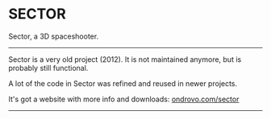 SECTOR
======

Sector, a 3D spaceshooter.

---

Sector is a very old project (2012). It is not maintained anymore, but is probably still functional.

A lot of the code in Sector was refined and reused in newer projects.

It's got a website with more info and downloads: [ondrovo.com/sector](http://www.ondrovo.com/sector)

---
